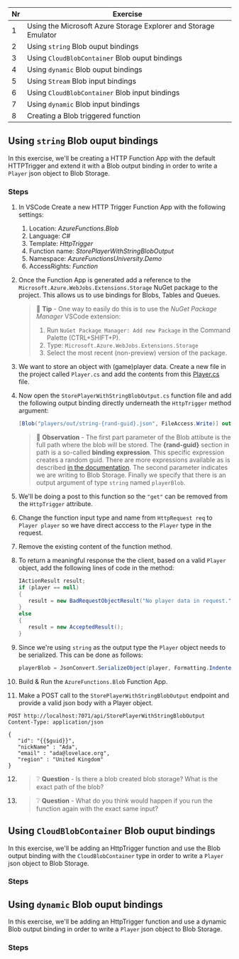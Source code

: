 |Nr|Exercise
|-|-
|1|Using the Microsoft Azure Storage Explorer and Storage Emulator
|2|Using `string` Blob ouput bindings
|3|Using `CloudBlobContainer` Blob ouput bindings
|4|Using `dynamic` Blob ouput bindings
|5|Using `Stream` Blob input bindings
|6|Using `CloudBlobContainer` Blob input bindings
|7|Using `dynamic` Blob input bindings
|8|Creating a Blob triggered function


## Using `string` Blob ouput bindings

In this exercise, we'll be creating a HTTP Function App with the default HTTPTrigger and extend it with a Blob output binding in order to write a `Player` json object to Blob Storage.

### Steps

1. In VSCode Create a new HTTP Trigger Function App with the following settings:
   1. Location: _AzureFunctions.Blob_
   2. Language: _C#_
   3. Template: _HttpTrigger_
   4. Function name: _StorePlayerWithStringBlobOutput_
   5. Namespace: _AzureFunctionsUniversity.Demo_  
   6. AccessRights: _Function_
2. Once the Function App is generated add a reference to the `Microsoft.Azure.WebJobs.Extensions.Storage` NuGet package to the project. This allows us to use bindings for Blobs, Tables and Queues. 

   > 📝 __Tip__ - One way to easily do this is to use the _NuGet Package Manager_ VSCode extension:
   >   1. Run `NuGet Package Manager: Add new Package` in the Command Palette (CTRL+SHIFT+P).
   > 2. Type: `Microsoft.Azure.WebJobs.Extensions.Storage`
   > 3. Select the most recent (non-preview) version of the package.

3. We want to store an object with (game)player data. Create a new file in the project called `Player.cs` and add the contents from this [Player.cs](../src/AzureFunctions.Blob/Models/Player.cs) file.
4. Now open the `StorePlayerWithStringBlobOutput.cs` function file and add the following output binding directly underneath the `HttpTrigger` method argument:
   ```csharp
   [Blob("players/out/string-{rand-guid}.json", FileAccess.Write)] out string playerBlob
   ``` 
    > 🔎 __Observation__ - The first part parameter of the Blob attibute is the full path where the blob will be stored. The __{rand-guid}__ section in path is a so-called __binding expression__. This specific expression creates a random guid. There are more expressions available as is described [in the documentation](https://docs.microsoft.com/en-us/azure/azure-functions/functions-bindings-expressions-patterns). The second parameter indicates we are writing to Blob Storage. Finally we specify that there is an output argument of type `string` named `playerBlob`.
5. We'll be doing a post to this function so the `"get"` can be removed from the `HttpTrigger` attribute.
6. Change the function input type and name from `HttpRequest req` to `Player player` so we have direct acccess to the `Player` type in the request.
7. Remove the existing content of the function method.
8. To return a meaningful response the the client, based on a valid `Player` object, add the following lines of code in the method:
   ```csharp
   IActionResult result;
   if (player == null)
   {
      result = new BadRequestObjectResult("No player data in request.");
   }
   else
   {
      result = new AcceptedResult();
   }
   ```
9. Since we're using `string` as the output type the `Player` object needs to be serialized. This can be done as follows:
   ```csharp
   playerBlob = JsonConvert.SerializeObject(player, Formatting.Indented);
   ```
10. Build & Run the `AzureFunctions.Blob` Function App.
11. Make a POST call to the `StorePlayerWithStringBlobOutput` endpoint and provide a valid json body with a Player object.
   ```http
   POST http://localhost:7071/api/StorePlayerWithStringBlobOutput
   Content-Type: application/json

   {
      "id": "{{$guid}}",
      "nickName" : "Ada",
      "email" : "ada@lovelace.org",
      "region" : "United Kingdom"
   }
   ```
12.  > ❔ __Question__ - Is there a blob created blob storage? What is the exact path of the blob?
13.  > ❔ __Question__ - What do you think would happen if you run the function again with the exact same input?

## Using `CloudBlobContainer` Blob ouput bindings

In this exercise, we'll be adding an HttpTrigger function and use the Blob output binding with the `CloudBlobContainer` type in order to write a `Player` json object to Blob Storage.

### Steps

## Using `dynamic` Blob ouput bindings

In this exercise, we'll be adding an HttpTrigger function and use a dynamic Blob output binding in order to write a `Player` json object to Blob Storage.

### Steps